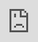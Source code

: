 ```yaml
---
ID: 14910
post_title: Landbot
author: Jack Hoover
post_excerpt: ""
layout: page
permalink: https://ihtusa.com/landbot/
published: true
post_date: 2018-04-10 11:39:56
---
```

&nbsp;

<style type="text/css">html { margin: 0; height: 100%; overflow: hidden; } iframe { position: fixed; left:0; right:0; bottom:0; top:0; border:0; }</style>

<iframe src="https://landbot.io/u/H-35543-44GQXECFK69WF1C6/index.html" width="100%" height="100%" frameborder="0"></iframe>